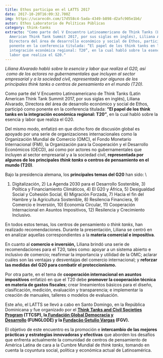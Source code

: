 ```yaml
---
title: Ethos participa en el LATTS 2017
date: 2017-10-20T16:09:32.700Z
img: https://ucarecdn.com/17d558c4-5ada-4349-b898-d2afc905e1b6/
autor: Ethos Laboratorio de Políticas Públicas
category: think-tanks
extracto: "Como parte del V Encuentro Latinoamericano de Think Tanks (Latin
  American Think Tank Summit 2017, por sus siglas en inglés), Liliana Alvarado,
  Directora del área de desarrollo económico y social de Ethos, participó como
  ponente en la conferencia titulada: “El papel de los think tanks en la
  integración económica regional: T20”, en la cual habló sobre la esencia y
  labor que realiza el G20."
---
```

*Liliana Alvarado habló sobre la esencia y labor que realiza el G20, así  como de los actores no gubernamentales que incluyen al sector empresarial y a la sociedad civil, representada por algunos de los principales think tanks o centros de pensamiento en el mundo (T20).*

Como parte del V Encuentro Latinoamericano de Think Tanks (Latin American Think Tank Summit 2017, por sus siglas en inglés), Liliana Alvarado, Directora del área de desarrollo económico y social de Ethos, participó como ponente en la conferencia titulada: **“El papel de los think tanks en la integración económica regional: T20”**, en la cual habló sobre la esencia y labor que realiza el G20.

Del mismo modo, enfatizó en que dicho foro de discusión global es apoyado por una serie de organizaciones internacionales como la Organización Mundial de Comercio (OMC), el Fondo Monetario Internacional (FMI), la Organización para la Cooperación y el Desarrollo Económicos (OECD), así como por actores no gubernamentales que incluyen al sector empresarial y a la sociedad civil, **representada por algunos de los principales *think tanks* o centros de pensamiento en el mundo (T20)**.

Bajo la presidencia alemana, los **principales temas del G20** han sido: \
1) Digitalización, 2) La Agenda 2030 para el Desarrollo Sostenible, 3) Política y Financiamiento Climáticos, 4) El G20 y África, 5) Desigualdad Social y Cohesión Social, 6) Migración Forzada, 7) Hacia el fin del Hambre y la Agricultura Sostenible, 8) Resilencia Financiera, 9) Comercio e Inversión, 10) Economía Circular, 11) Cooperación Internacional en Asuntos Impositivos, 12) Resilencia y Crecimiento Inclusivo. 

En todos estos temas, los centros de pensamiento o *think tanks*, han realizado recomendaciones. Durante la presentación, Liliana se centró en en analizar aquellas correspondientes a la **materia comercial e impositiva**. 

En cuanto al **comercio e inversión,** Liliana brindó una serie de recomendaciones para el T20, tales como: apoyar a un sistema abierto e inclusivo de comercio; reafirmar la importancia y utilidad de la OMC; aclarar cuáles son las ventajas y desventajas del comercio internacional; y **reforzar las medidas del G20 para combatir el proteccionismo.**

Por otra parte, en el tema de **cooperación internacional en asuntos impositivos** enfatizó en que el T20 debe **promover la cooperación técnica en materia de gastos fiscales**; crear lineamientos básicos para el diseño, clasificación, medición, evaluación y transparencia; e implementar la creación de manuales, talleres o modelos de evaluación.

Este año, el LATTS se llevó a cabo en Santo Domingo, en la República Dominicana y fue organizado por el **[Think Tanks and Civil Societies Program](http://repository.upenn.edu/ttcsp/) (TTCSP), la[ Fundación Global Democracia y Desarrollo](http://www.funglode.org/) (FUNGLODE) y la [Fundação Getulio Vargas](http://portal.fgv.br/en) (FGV).**

El objetivo de este encuentro es la promoción e **intercambio de las mejores prácticas y estrategias innovadoras y efectivas** que aborden los desafíos que enfrenta actualmente la comunidad de centros de pensamiento de América Latina de cara a la Cumbre Mundial de *think tanks*, tomando en cuenta la coyuntura social, política y económica actual de Latinoamérica.